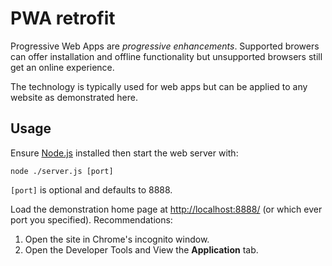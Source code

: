 # PWA retrofit

Progressive Web Apps are *progressive enhancements*. Supported browers can offer installation and offline functionality but unsupported browsers still get an online experience.

The technology is typically used for web apps but can be applied to any website as demonstrated here.


## Usage
Ensure [Node.js](https://nodejs.org/) installed then start the web server with:

    node ./server.js [port]

`[port]` is optional and defaults to 8888.

Load the demonstration home page at [http://localhost:8888/](http://localhost:8888/) (or which ever port you specified). Recommendations:

1. Open the site in Chrome's incognito window.
1. Open the Developer Tools and View the **Application** tab.
